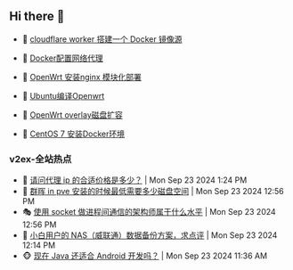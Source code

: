 ## Hi there 👋

<!--
**dkyg666/dkyg666** is a ✨ _special_ ✨ repository because its `README.md` (this file) appears on your GitHub profile.

Here are some ideas to get you started:

- 🔭 I’m currently working on ...
- 🌱 I’m currently learning ...
- 👯 I’m looking to collaborate on ...
- 🤔 I’m looking for help with ...
- 💬 Ask me about ...
- 📫 How to reach me: ...
- 😄 Pronouns: ...
- ⚡ Fun fact: ...
-->

<!-- BLOG-POST-LIST:START -->
- 🦩 [cloudflare worker 搭建一个 Docker 镜像源](http://blog.1996099.xyz/archives/cloudflare-worker-da-jian-yi-ge-docker-jing-xiang-zhan) 

- 🚦 [Docker配置网络代理](http://blog.1996099.xyz/archives/dockerpei-zhi-wang-luo-dai-li) 

- 🫶 [OpenWrt 安装nginx 模块化部署](http://blog.1996099.xyz/archives/openwrt-an-zhuang-nginx-mo-kuai-hua-bu-shu) 

- 🦄 [Ubuntu编译Openwrt](http://blog.1996099.xyz/archives/ubuntuzi-bian-yi-openwrt) 

- 🐻 [OpenWrt overlay磁盘扩容](http://blog.1996099.xyz/archives/openwrt-overlay) 

- 🤖 [CentOS 7 安装Docker环境](http://blog.1996099.xyz/archives/centos-docker) 
<!-- BLOG-POST-LIST:END -->

### v2ex-全站热点
<!-- v2ex:START -->
- 🥸 [请问代理 ip 的合适价格是多少？](https://www.v2ex.com/t/1075195#reply0) | Mon Sep 23 2024 1:24 PM
- 🤗 [群晖 in pve 安装的时候最低需要多少磁盘空间](https://www.v2ex.com/t/1075189#reply2) | Mon Sep 23 2024 12:56 PM
- 🎭 [使用 socket 做进程间通信的架构师属于什么水平](https://www.v2ex.com/t/1075187#reply11) | Mon Sep 23 2024 12:56 PM
- 🥷 [小白用户的 NAS（威联通）数据备份方案，求点评](https://www.v2ex.com/t/1075175#reply3) | Mon Sep 23 2024 12:14 PM
- 🐵 [现在 Java 还适合 Android 开发吗？](https://www.v2ex.com/t/1075173#reply8) | Mon Sep 23 2024 11:36 AM<!-- v2ex:END -->

